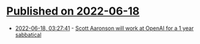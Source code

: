 # [Published on 2022-06-18](index.md)

* [2022-06-18, 03:27:41](https://news.ycombinator.com/item?id=31787038) - [Scott Aaronson will work at OpenAI for a 1 year sabbatical](https://scottaaronson.blog/?p=6484)
